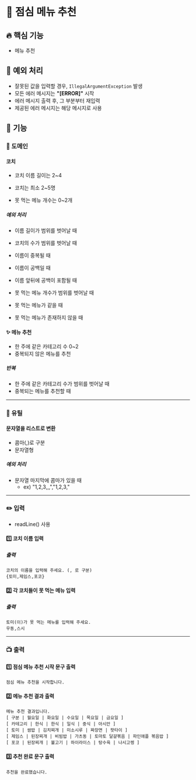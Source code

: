# 🚀 점심 메뉴 추천

## 🔥 핵심 기능
- 메뉴 추천

## 🚧 예외 처리
- 잘못된 값을 입력할 경우, `IllegalArgumentException` 발생
- 모든 에러 메시지는 **"[ERROR]"** 시작
- 에러 메시지 출력 후, 그 부분부터 재입력
- 제공된 에러 메시지는 해당 메시지로 사용

## 📌 기능

### 🔆 도메인

#### 코치
- 코치 이름 길이는 2~4 
- 코치는 최소 2~5명

- 못 먹는 메뉴 개수는 0~2개 

##### 예외 처리
- 이름 길이가 범위를 벗어날 때
- 코치의 수가 범위를 벗어날 때
- 이름이 중복될 때
- 이름이 공백일 때
- 이름 앞뒤에 공백이 포함될 때


- 못 먹는 메뉴 개수가 범위를 벗어날 때
- 못 먹는 메뉴가 같을 때
- 못 먹는 메뉴가 존재하지 않을 때

#### ✨ 메뉴 추천
- 한 주에 같은 카테고리 수 0~2
- 중복되지 않은 메뉴를 추천

##### 반복 
- 한 주에 같은 카테고리 수가 범위를 벗어날 때
- 중복되는 메뉴를 추천할 때


---

### 🔧 유틸
#### 문자열을 리스트로 변환
- 콤마(,)로 구분
- 문자열형
##### 예외 처리
- 문자열 마지막에 콤마가 있을 때
  - ex) "1,2,3,,,","1,2,3,"

---

### ✏️ 입력
- readLine() 사용
#### 1️⃣ 코치 이름 입력
##### 출력
```
코치의 이름을 입력해 주세요. (, 로 구분)
{토미,제임스,포코}
```
#### 2️⃣ 각 코치들이 못 먹는 메뉴 입력
##### 출력
```
토미(이)가 못 먹는 메뉴를 입력해 주세요.
우동,스시
```

---

### 📺 출력
#### 1️⃣ 점심 메뉴 추천 시작 문구 출력
```
점심 메뉴 추천을 시작합니다.
```
#### 2️⃣ 메뉴 추천 결과 출력
```
메뉴 추천 결과입니다.
[ 구분 | 월요일 | 화요일 | 수요일 | 목요일 | 금요일 ]
[ 카테고리 | 한식 | 한식 | 일식 | 중식 | 아시안 ]
[ 토미 | 쌈밥 | 김치찌개 | 미소시루 | 짜장면 | 팟타이 ]
[ 제임스 | 된장찌개 | 비빔밥 | 가츠동 | 토마토 달걀볶음 | 파인애플 볶음밥 ]
[ 포코 | 된장찌개 | 불고기 | 하이라이스 | 탕수육 | 나시고렝 ]
```

#### 3️⃣ 추천 완료 문구 출력
```
추천을 완료했습니다.
```
